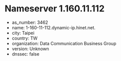 # Nameserver 1.160.11.112

* as_number: 3462
* name: 1-160-11-112.dynamic-ip.hinet.net.
* city: Taipei
* country: TW
* organization: Data Communication Business Group
* version: Unknown
* dnssec: false
